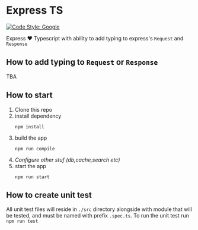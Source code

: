 # Express TS
[![Code Style: Google](https://img.shields.io/badge/code%20style-google-blueviolet.svg)](https://github.com/google/gts)

Express ❤️ Typescript with ability to add typing to express's `Request` and `Response`

## How to add typing to `Request` or `Response`
TBA

## How to start
1. Clone this repo
1. install dependency
   ```
   npm install
   ```
1. build the app
   ```
   npm run compile
   ```
1. *Configure other stuf (db,cache,search etc)*
1. start the app
   ```
   npm run start
   ```

## How to create unit test
All unit test files will reside in `./src` directory alongside with module that will be tested, and must be named with prefix `.spec.ts`.
To run the unit test run `npm run test`

